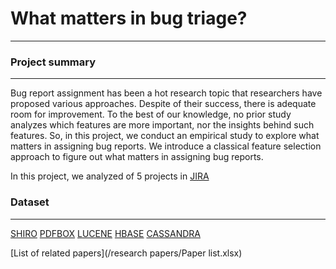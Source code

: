 # What matters in bug triage?
***
### Project summary
***
Bug report assignment has been a hot research topic that researchers have proposed various approaches. Despite of their success, there is adequate room for improvement. To the best of our knowledge, no prior study analyzes which features are more important, nor the insights behind such features. So, in this project, we conduct an empirical study to explore what matters in assigning bug reports. We introduce a classical feature selection approach to figure out what matters in assigning bug reports. 

In this project, we analyzed of 5 projects in [JIRA](https://issues.apache.org/jira)

### Dataset
***
[SHIRO](/dataset/shiro.csv) [PDFBOX](/dataset/pdfbox.csv) [LUCENE](/dataset/lucene.csv) [HBASE](/dataset/hbase.csv) [CASSANDRA](/dataset/cassandra.csv)

[List of related papers](/research papers/Paper list.xlsx)